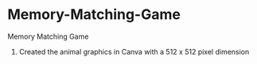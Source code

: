 # Memory-Matching-Game
Memory Matching Game

1) Created the animal graphics in Canva with a 512 x 512 pixel dimension
